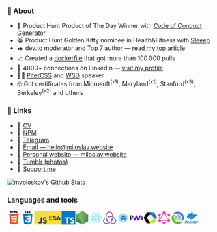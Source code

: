 ### 🦋 About 

- 🥇 Product Hunt Product of The Day Winner with [Code of Conduct Generator](https://www.producthunt.com/posts/the-code-of-conduct-generator)
- 😸 Product Hunt Golden Kitty nominee in Health&Fitness with [Sleeep](https://www.producthunt.com/posts/sleeep)
- ✒️ dev.to moderator and Top 7 author — [read my top article](https://dev.to/mvoloskov/scalable-architecture-without-magic-and-how-to-build-it-if-youre-not-google-336a)
- 📈 Created a [dockerfile](https://hub.docker.com/r/bizongroup/alpine-curl-bash) that got more than 100.000 pulls
- 💼 4000+ connections on LinkedIn — [visit my profile](https://linkedin.com/in/mvoloskov)
- 👩‍🎤 [PiterCSS](https://pitercss.com) and [WSD](https://wsd.events) speaker
- 🤓 Got certificates from Microsoft<sup>(x1)</sup>, Maryland<sup>(x1)</sup>, Stanford<sup>(x3)</sup>, Berkeley<sup>(x2)</sup> and others

### 🔗 Links

- 📄 [CV](https://docs.google.com/document/d/1misybBtgL7z_nema83AE6C6IFxZ5_qaJHG3ihosWfJY/edit#)
- 🎒 [NPM](https://www.npmjs.com/~mvoloskov)
- 💬 [Telegram](https://t.me/mvoloskov)
- 📮 [Email — hello@miloslav.website](mailto:hello@miloslav.website)
- 🌝 [Personal website — miloslav.website](https://miloslav.website)
- 🌃 [Tumblr (photos)](https://mvoloskov.tumblr.com)
- 💝 [Support me](https://www.buymeacoffee.com/mvoloskov)

![mvoloskov's Github Stats](https://github-readme-stats.vercel.app/api?username=mvoloskov&show_icons=true&title_color=fff&text_color=fff&icon_color=fff&bg_color=30,537895,09203f&hide_border=true&include_all_commits=true&count_private=true&custom_title=Stats)

### Languages and tools

<img align="left" src="https://raw.githubusercontent.com/github/explore/80688e429a7d4ef2fca1e82350fe8e3517d3494d/topics/html/html.png" width="32px" height="32px" alt="html"><img align="left" src="https://raw.githubusercontent.com/github/explore/80688e429a7d4ef2fca1e82350fe8e3517d3494d/topics/css/css.png" width="32px" height="32px" alt="css"><img align="left" src="https://raw.githubusercontent.com/github/explore/80688e429a7d4ef2fca1e82350fe8e3517d3494d/topics/javascript/javascript.png" width="32px" height="32px" alt="js"><img align="left" src="https://raw.githubusercontent.com/github/explore/80688e429a7d4ef2fca1e82350fe8e3517d3494d/topics/es6/es6.png" width="32px" height="32px" alt="es6"><img align="left" src="https://raw.githubusercontent.com/github/explore/80688e429a7d4ef2fca1e82350fe8e3517d3494d/topics/typescript/typescript.png" width="32px" height="32px" alt="typescript"><img align="left" src="https://raw.githubusercontent.com/github/explore/80688e429a7d4ef2fca1e82350fe8e3517d3494d/topics/nodejs/nodejs.png" width="32px" height="32px" alt="nodejs"><img align="left" src="https://raw.githubusercontent.com/github/explore/80688e429a7d4ef2fca1e82350fe8e3517d3494d/topics/react/react.png" width="32px" height="32px" alt="react"><img align="left" src="https://raw.githubusercontent.com/github/explore/80688e429a7d4ef2fca1e82350fe8e3517d3494d/topics/redux/redux.png" width="32px" height="32px" alt="redux"><img align="left" src="https://raw.githubusercontent.com/github/explore/80688e429a7d4ef2fca1e82350fe8e3517d3494d/topics/webpack/webpack.png" width="32px" height="32px" alt="webpack"><img align="left" src="https://raw.githubusercontent.com/github/explore/80688e429a7d4ef2fca1e82350fe8e3517d3494d/topics/pwa/pwa.png" width="32px" height="32px" alt="pwa"><img align="left" src="https://raw.githubusercontent.com/github/explore/80688e429a7d4ef2fca1e82350fe8e3517d3494d/topics/web-components/web-components.png" width="32px" height="32px" alt="web components"><img align="left" src="https://raw.githubusercontent.com/github/explore/5c058a388828bb5fde0bcafd4bc867b5bb3f26f3/topics/graphql/graphql.png" width="32px" height="32px" alt="graphql"><img align="left" src="https://raw.githubusercontent.com/github/explore/80688e429a7d4ef2fca1e82350fe8e3517d3494d/topics/clojure/clojure.png" width="32px" height="32px" alt="clojure"><img align="left" src="https://raw.githubusercontent.com/github/explore/80688e429a7d4ef2fca1e82350fe8e3517d3494d/topics/docker/docker.png" width="32px" height="32px" alt="docker">
